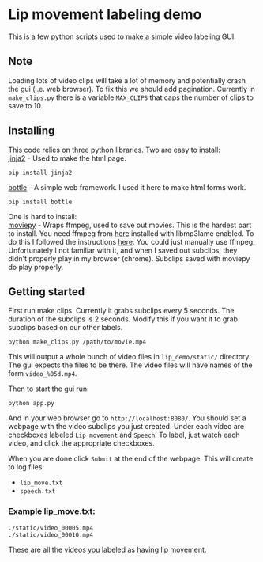 # Lip movement labeling demo

This is a few python scripts used to make a simple video labeling GUI.

## Note
Loading lots of video clips will take a lot of memory and potentially crash the gui (i.e. web browser). To fix this we should add pagination. Currently in `make_clips.py` there is a variable `MAX_CLIPS` that caps the number of clips to save to 10.

## Installing
This code relies on three python libraries. Two are easy to install:  
[jinja2][jinja2] - Used to make the html page.
```
pip install jinja2
```

[bottle][bottle] - A simple web framework. I used it here to make html forms work.
```
pip install bottle
```

One is hard to install:  
[moviepy][moviepy] - Wraps ffmpeg, used to save out movies. This is the hardest part to install. You need ffmpeg from [here][ffmpeg] installed with libmp3lame enabled. To do this I followed the instructions [here][install]. You could just manually use ffmpeg. Unfortunately I not familiar with it, and when I saved out subclips, they didn't properly play in my browser (chrome). Subclips saved with moviepy do play properly.

## Getting started

First run make clips. Currently it grabs subclips every 5 seconds. The duration of the subclips is 2 seconds. Modify this if you want it to grab subclips based on our other labels.

```
python make_clips.py /path/to/movie.mp4
```

This will output a whole bunch of video files in `lip_demo/static/` directory. The gui expects the files to be there. The video files will have names of the form `video_%05d.mp4`.

Then to start the gui run:

```
python app.py
```

And in your web browser go to `http://localhost:8080/`. You should set a webpage with the video subclips you just created. Under each video are checkboxes labeled `Lip movement` and `Speech`. To label, just watch each video, and click the appropriate checkboxes.

When you are done click `Submit` at the end of the webpage. This will create to log files:
+ `lip_move.txt`
+ `speech.txt`


### Example lip_move.txt:
```
./static/video_00005.mp4
./static/video_00010.mp4
```

These are all the videos you labeled as having lip movement.

[moviepy]:http://zulko.github.io/moviepy/
[ffmpeg]:https://www.ffmpeg.org/
[jinja2]:http://jinja.pocoo.org/docs/dev/
[bottle]:http://bottlepy.org/docs/dev/index.html
[install]:https://trac.ffmpeg.org/wiki/CompilationGuide/Ubuntu
